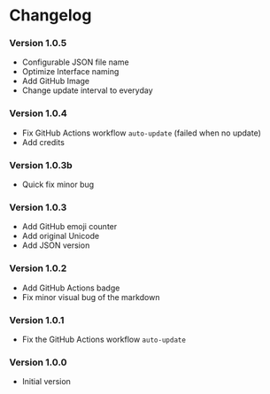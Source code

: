 # Changelog

### Version 1.0.5
- Configurable JSON file name
- Optimize Interface naming
- Add GitHub Image
- Change update interval to everyday

### Version 1.0.4
- Fix GitHub Actions workflow `auto-update` (failed when no update)
- Add credits

### Version 1.0.3b
- Quick fix minor bug

### Version 1.0.3
- Add GitHub emoji counter
- Add original Unicode
- Add JSON version

### Version 1.0.2
- Add GitHub Actions badge
- Fix minor visual bug of the markdown

### Version 1.0.1
- Fix the GitHub Actions workflow `auto-update`

### Version 1.0.0
- Initial version
